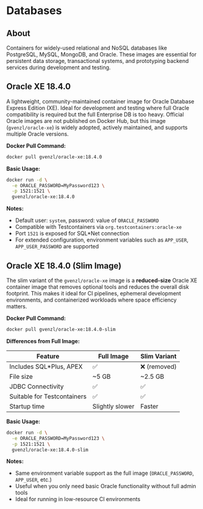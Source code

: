 # Databases

## About

Containers for widely-used relational and NoSQL databases like PostgreSQL, MySQL, MongoDB, and Oracle. These images are essential for persistent data storage, transactional systems, and prototyping backend services during development and testing.

## **Oracle XE 18.4.0**

A lightweight, community-maintained container image for Oracle Database Express Edition (XE). Ideal for development and testing where full Oracle compatibility is required but the full Enterprise DB is too heavy. Official Oracle images are not published on Docker Hub, but this image (`gvenzl/oracle-xe`) is widely adopted, actively maintained, and supports multiple Oracle versions.

**Docker Pull Command:**

```bash
docker pull gvenzl/oracle-xe:18.4.0
```

**Basic Usage:**

```bash
docker run -d \
  -e ORACLE_PASSWORD=MyPassword123 \
  -p 1521:1521 \
  gvenzl/oracle-xe:18.4.0
```

**Notes:**

* Default user: `system`, password: value of `ORACLE_PASSWORD`
* Compatible with Testcontainers via `org.testcontainers:oracle-xe`
* Port `1521` is exposed for SQL\*Net connection
* For extended configuration, environment variables such as `APP_USER`, `APP_USER_PASSWORD` are supported

## **Oracle XE 18.4.0 (Slim Image)**

The slim variant of the `gvenzl/oracle-xe` image is a **reduced-size** Oracle XE container image that removes optional tools and reduces the overall disk footprint. This makes it ideal for CI pipelines, ephemeral development environments, and containerized workloads where space efficiency matters.

**Docker Pull Command:**

```bash
docker pull gvenzl/oracle-xe:18.4.0-slim
```

**Differences from Full Image:**

| Feature                     | Full Image      | Slim Variant |
| --------------------------- | --------------- | ------------ |
| Includes SQL\*Plus, APEX    | ✅               | ❌ (removed)  |
| File size                   | \~5 GB          | \~2.5 GB     |
| JDBC Connectivity           | ✅               | ✅            |
| Suitable for Testcontainers | ✅               | ✅            |
| Startup time                | Slightly slower | Faster       |

**Basic Usage:**

```bash
docker run -d \
  -e ORACLE_PASSWORD=MyPassword123 \
  -p 1521:1521 \
  gvenzl/oracle-xe:18.4.0-slim
```

**Notes:**

* Same environment variable support as the full image (`ORACLE_PASSWORD`, `APP_USER`, etc.)
* Useful when you only need basic Oracle functionality without full admin tools
* Ideal for running in low-resource CI environments

